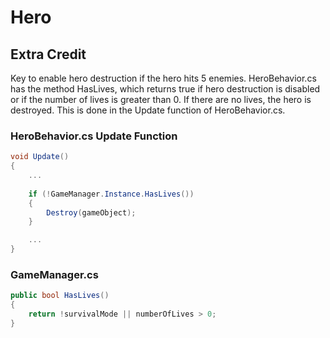 # Hero

## Extra Credit

Key to enable hero destruction if the hero hits 5 enemies. HeroBehavior.cs has the method HasLives, which returns true if hero destruction is disabled or if the number of lives is greater than 0. If there are no lives, the hero is destroyed. This is done in the Update function of HeroBehavior.cs.


### HeroBehavior.cs Update Function

``` csharp
void Update()
{
    ...
    
    if (!GameManager.Instance.HasLives())
    {
        Destroy(gameObject);
    }

    ...
}
```

### GameManager.cs
``` csharp
public bool HasLives()
{
    return !survivalMode || numberOfLives > 0;
}
```